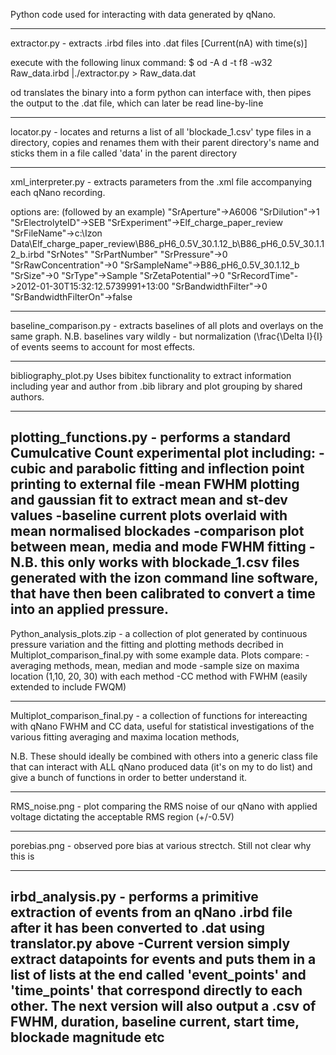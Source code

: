 Python code used for interacting with data generated by qNano.

-----
extractor.py - extracts .irbd files into .dat files [Current(nA) with time(s)]

execute with the following linux command: 
$ od -A d -t f8 -w32 Raw_data.irbd |./extractor.py > Raw_data.dat

od translates the binary into a form python can interface with, then pipes the output to the .dat file, 
which can later be read line-by-line

-----
locator.py - locates and returns a list of all 'blockade_1.csv' type files in a directory, 
copies and renames them with their parent directory's name and sticks them in a file called 'data' 
in the parent directory

------
xml_interpreter.py - extracts parameters from the .xml file accompanying each qNano recording.

options are: (followed by an example)
"SrAperture"->A6006
"SrDilution"->1
"SrElectrolyteID"->SEB
"SrExperiment"->Elf_charge_paper_review
"SrFileName"->c:\Izon Data\\Elf_charge_paper_review\B86_pH6_0.5V_30.1.12_b\B86_pH6_0.5V_30.1.12_b.irbd
"SrNotes"
"SrPartNumber"
"SrPressure"->0
"SrRawConcentration"->0
"SrSampleName"->B86_pH6_0.5V_30.1.12_b
"SrSize"->0
"SrType"->Sample
"SrZetaPotential"->0
"SrRecordTime"->2012-01-30T15:32:12.5739991+13:00
"SrBandwidthFilter"->0
"SrBandwidthFilterOn"->false

----
baseline_comparison.py - extracts baselines of all plots and overlays on the same graph. 
N.B. baselines vary wildly - but normalization (\frac{\Delta I}{I} of events seems to account for most effects.

----
bibliography_plot.py
Uses bibitex functionality to extract information including year and author from .bib library and plot grouping by shared authors.

-----
plotting_functions.py - performs a standard Cumulcative Count experimental plot including:
-cubic and parabolic fitting and inflection point printing to external file
-mean FWHM plotting and gaussian fit to extract mean and st-dev values
-baseline current plots overlaid with mean normalised blockades
-comparison plot between mean, media and mode FWHM fitting
-N.B. this only works with blockade_1.csv files generated with the izon command line software, that have then been calibrated to convert a time into an applied pressure.
------
Python_analysis_plots.zip - a collection of plot generated by continuous pressure variation and the 
fitting and plotting methods decribed in Multiplot_comparison_final.py with some example data. Plots compare:
-averaging methods, mean, median and mode
-sample size on maxima location (1,10, 20, 30) with each method
-CC method with FWHM (easily extended to include FWQM)

------
Multiplot_comparison_final.py - a collection of functions for intereacting with qNano FWHM and CC data,
useful for statistical investigations of the various fitting averaging and maxima location methods, 

N.B. These should ideally be combined with others into a generic class file that can interact with ALL qNano produced data
(it's on my to do list) and give a bunch of functions in order to better understand it.

---
RMS_noise.png - plot comparing the RMS noise of our qNano with applied voltage dictating the acceptable RMS region (+/-0.5V)

---
porebias.png - observed pore bias at various strectch. Still not clear why this is

---
irbd_analysis.py - performs a primitive extraction of events from an qNano .irbd file after it has been converted to .dat using translator.py above
-Current version simply extract datapoints for events and puts them in a list of lists at the end called 'event_points' and 'time_points' that correspond directly to each other. The next version will also output a .csv of FWHM, duration, baseline current, start time, blockade magnitude etc
------